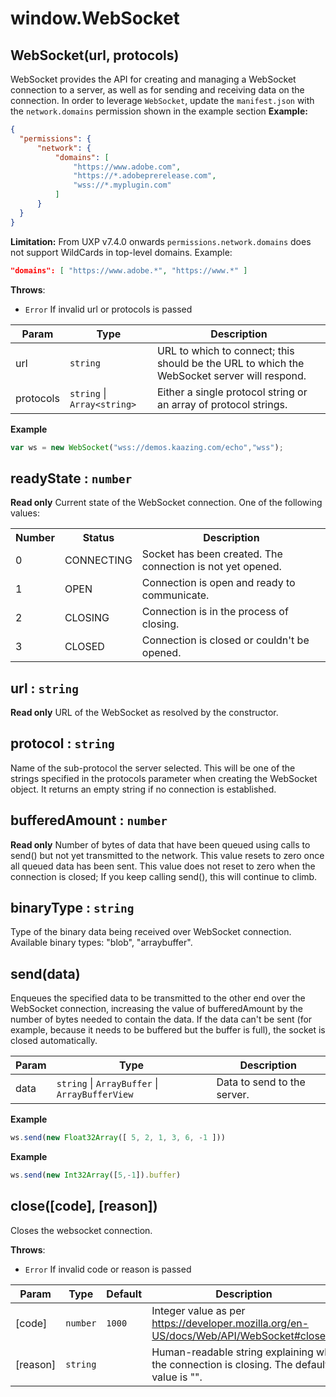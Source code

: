 
<a name="module-global--websocket" id="module-global--websocket"></a>

# window.WebSocket


<a name="new-module-global--websocket-new" id="new-module-global--websocket-new"></a>

## WebSocket(url, protocols)
WebSocket provides the API for creating and managing a WebSocket connection to a server,
as well as for sending and receiving data on the connection.
In order to leverage `WebSocket`, update the `manifest.json` with the `network.domains` permission shown in the example section
<b>Example:</b>

```json
{
  "permissions": {
      "network": {
          "domains": [
              "https://www.adobe.com",
              "https://*.adobeprerelease.com",
              "wss://*.myplugin.com"
          ]
      }
  }
}
```
<b>Limitation:</b>
From UXP v7.4.0 onwards `permissions.network.domains` does not support WildCards in top-level domains.
Example:
```json
"domains": [ "https://www.adobe.*", "https://www.*" ]
```

**Throws**:

- `Error` If invalid url or protocols is passed


| Param | Type | Description |
| --- | --- | --- |
| url | `string` | URL to which to connect; this should be the URL to which the WebSocket server will respond. |
| protocols | `string` \| `Array<string>` | Either a single protocol string or an array of protocol strings. |

**Example**  
```js
var ws = new WebSocket("wss://demos.kaazing.com/echo","wss");
```


<a name="module-global--websocket-readystate" id="module-global--websocket-readystate"></a>

## readyState : `number`
**Read only**
Current state of the WebSocket connection.
One of the following values:
<table>
  <tr>
    <th>Number</th>
    <th>Status</th>
    <th>Description</th>
  </tr>
  <tr>
    <td>0</td>
    <td>CONNECTING</td>
    <td>Socket has been created. The connection is not yet opened.</td>
  </tr>
  <tr>
    <td>1</td>
    <td>OPEN</td>
    <td>Connection is open and ready to communicate.</td>
  </tr>
  <tr>
    <td>2</td>
    <td>CLOSING</td>
    <td>Connection is in the process of closing.</td>
  </tr>
  <tr>
    <td>3</td>
    <td>CLOSED</td>
    <td>Connection is closed or couldn't be opened.</td>
  </tr>
</table>



<a name="module-global--websocket-url" id="module-global--websocket-url"></a>

## url : `string`
**Read only**
URL of the WebSocket as resolved by the constructor.



<a name="module-global--websocket-protocol" id="module-global--websocket-protocol"></a>

## protocol : `string`
Name of the sub-protocol the server selected.
This will be one of the strings specified in the protocols parameter when creating the WebSocket object.
It returns an empty string if no connection is established.



<a name="module-global--websocket-bufferedamount" id="module-global--websocket-bufferedamount"></a>

## bufferedAmount : `number`
**Read only**
Number of bytes of data that have been queued using calls to send() but not yet transmitted to the network.
This value resets to zero once all queued data has been sent.
This value does not reset to zero when the connection is closed;
If you keep calling send(), this will continue to climb.



<a name="module-global--websocket-binarytype" id="module-global--websocket-binarytype"></a>

## binaryType : `string`
Type of the binary data being received over WebSocket connection.
Available binary types: "blob", "arraybuffer".



<a name="module-global--websocket-send" id="module-global--websocket-send"></a>

## send(data)
Enqueues the specified data to be transmitted to the other end over the WebSocket connection,
increasing the value of bufferedAmount by the number of bytes needed to contain the data.
If the data can't be sent (for example, because it needs to be buffered but the buffer is full), the socket is closed automatically.


| Param | Type | Description |
| --- | --- | --- |
| data | `string` \| `ArrayBuffer` \| `ArrayBufferView` | Data to send to the server. |

**Example**  
```js
ws.send(new Float32Array([ 5, 2, 1, 3, 6, -1 ]))
```
**Example**  
```js
ws.send(new Int32Array([5,-1]).buffer)
```


<a name="module-global--websocket-close" id="module-global--websocket-close"></a>

## close([code], [reason])
Closes the websocket connection.

**Throws**:

- `Error` If invalid code or reason is passed


| Param | Type | Default | Description |
| --- | --- | --- | --- |
| [code] | `number` | `1000` | Integer value as per https://developer.mozilla.org/en-US/docs/Web/API/WebSocket#close(). |
| [reason] | `string` |  | Human-readable string explaining why the connection is closing. The default value is "". |


  
